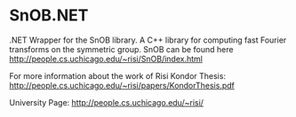 SnOB.NET
========

.NET Wrapper for the SnOB library. A C++ library for computing fast Fourier transforms on the symmetric group. SnOB can be found here 
http://people.cs.uchicago.edu/~risi/SnOB/index.html

For more information about the work of Risi Kondor
Thesis: http://people.cs.uchicago.edu/~risi/papers/KondorThesis.pdf

University Page:
http://people.cs.uchicago.edu/~risi/

